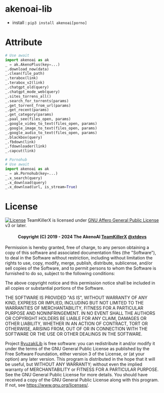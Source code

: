 # akenoai-lib
- install : `pip3 install akenoai[porno]`

# Attribute
```python
# Use await
import akenoai as ak
_ = ak.AkenoPlus(key=...)
_.download_now(data)
_.clean(file_path)
_.terabox(link)
_.terabox_v2(link)
_.chatgpt_old(query)
_.chatgpt_mode_web(query)
_.sites_torrens_all()
_.search_for_torrents(params)
_.get_torrent_from_url(params)
_.get_recent(params)
_.get_category(params)
_.paal_see(files_open, params)
_.google_video_to_text(files_open, params)
_.google_image_to_text(files_open, params)
_.google_audio_to_text(files_open, params)
_.blackbox(query)
_.fbdown(link)
_.fdownloader(link)
_.capcut(link)

# Pornohub
# Use await
import akenoai as ak
_ = ak.Pornohub(key=...)
_.x_search(query)
_.x_download(query)
_.x_download(url, is_stream=True)
```
# License
[![License](https://www.gnu.org/graphics/agplv3-155x51.png)](LICENSE)
TeamKillerX is licensed under [GNU Affero General Public License](https://www.gnu.org/licenses/agpl-3.0.en.html) v3 or later.

<h4 align="center">Copyright (C) 2019 - 2024 The AkenoAI <a href="https://github.com/TeamKillerX">TeamKillerX</a>
<a href="https://t.me/xtdevs">@xtdevs</a>
</h4>

Permission is hereby granted, free of charge, to any person obtaining a copy
of this software and associated documentation files (the "Software"), to deal
in the Software without restriction, including without limitation the rights
to use, copy, modify, merge, publish, distribute, sublicense, and/or sell
copies of the Software, and to permit persons to whom the Software is
furnished to do so, subject to the following conditions:

The above copyright notice and this permission notice shall be included in all
copies or substantial portions of the Software.

THE SOFTWARE IS PROVIDED "AS IS", WITHOUT WARRANTY OF ANY KIND, EXPRESS OR
IMPLIED, INCLUDING BUT NOT LIMITED TO THE WARRANTIES OF MERCHANTABILITY,
FITNESS FOR A PARTICULAR PURPOSE AND NONINFRINGEMENT. IN NO EVENT SHALL THE
AUTHORS OR COPYRIGHT HOLDERS BE LIABLE FOR ANY CLAIM, DAMAGES OR OTHER
LIABILITY, WHETHER IN AN ACTION OF CONTRACT, TORT OR OTHERWISE, ARISING FROM,
OUT OF OR IN CONNECTION WITH THE SOFTWARE OR THE USE OR OTHER DEALINGS IN THE
SOFTWARE.

Project [RyuzakiLib](https://github.com/TeamKillerX/) is free software: you can redistribute it and/or modify
it under the terms of the GNU General Public License as published by
the Free Software Foundation, either version 3 of the License, or
(at your option) any later version.
This program is distributed in the hope that it will be useful,
but WITHOUT ANY WARRANTY; without even the implied warranty of
MERCHANTABILITY or FITNESS FOR A PARTICULAR PURPOSE.  See the
GNU General Public License for more details.
You should have received a copy of the GNU General Public License
along with this program. If not, see <https://www.gnu.org/licenses/>.
